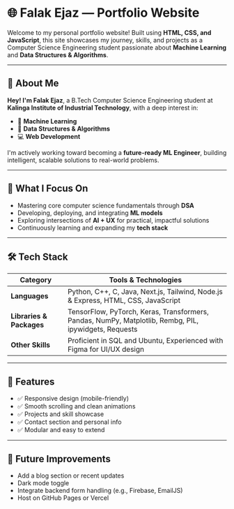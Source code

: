 # 🌐 Falak Ejaz — Portfolio Website

Welcome to my personal portfolio website!
Built using **HTML, CSS, and JavaScript**, this site showcases my journey, skills, and projects as a Computer Science Engineering student passionate about **Machine Learning** and **Data Structures & Algorithms**.

---

## 👋 About Me

**Hey! I'm Falak Ejaz**, a B.Tech Computer Science Engineering student at **Kalinga Institute of Industrial Technology**, with a deep interest in:

* 🤖 **Machine Learning**
* 🧠 **Data Structures & Algorithms**
* 💻 **Web Development**

I'm actively working toward becoming a **future-ready ML Engineer**, building intelligent, scalable solutions to real-world problems.

---

## 🚀 What I Focus On

* Mastering core computer science fundamentals through **DSA**
* Developing, deploying, and integrating **ML models**
* Exploring intersections of **AI + UX** for practical, impactful solutions
* Continuously learning and expanding my **tech stack**

---

## 🛠️ Tech Stack

| Category                 | Tools & Technologies                                                                                  |
| ------------------------ | ----------------------------------------------------------------------------------------------------- |
| **Languages**            | Python, C++, C, Java, Next.js, Tailwind, Node.js & Express, HTML, CSS, JavaScript                     |
| **Libraries & Packages** | TensorFlow, PyTorch, Keras, Transformers, Pandas, NumPy, Matplotlib, Rembg, PIL, ipywidgets, Requests |
| **Other Skills**         | Proficient in SQL and Ubuntu, Experienced with Figma for UI/UX design                                 |

---

## 📸 Features

* ✅ Responsive design (mobile-friendly)
* ✅ Smooth scrolling and clean animations
* ✅ Projects and skill showcase
* ✅ Contact section and personal info
* ✅ Modular and easy to extend

---

## 🚧 Future Improvements

* Add a blog section or recent updates
* Dark mode toggle
* Integrate backend form handling (e.g., Firebase, EmailJS)
* Host on GitHub Pages or Vercel




